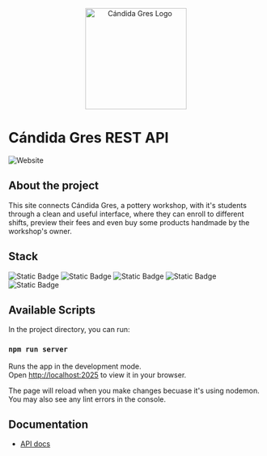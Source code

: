 <p align="center"><a href="https://candidagres.com" target="_blank"><img src="https://res.cloudinary.com/du6q3fppu/image/upload/v1732242557/jyyj80spczglaugxmyj5.svg" width="200" alt="Cándida Gres Logo"></a></p>


# Cándida Gres REST API
![Website][api-url]

## About the project

This site connects Cándida Gres, a pottery workshop, with it's students through a clean and useful interface, where they can enroll to different shifts, preview their fees and even buy some products handmade by the workshop's owner.

## Stack
![Static Badge][license-image]
![Static Badge][express-image]
![Static Badge][cloudinary-image]
![Static Badge][mercadopago-image]
![Static Badge][mongodb-image]


## Available Scripts

In the project directory, you can run:

### `npm run server`

Runs the app in the development mode.\
Open [http://localhost:2025](http://localhost:2025) to view it in your browser.

The page will reload when you make changes becuase it's using nodemon.\
You may also see any lint errors in the console.

## Documentation

- [API docs][api-docs-url]



[api-url]: https://img.shields.io/website?url=https%3A%2F%2Fapi.candidagres.com&style=for-the-badge&label=API%20STATUS

[license-image]: https://img.shields.io/badge/unlicensed-blue.svg?style=for-the-badge&label=license

[express-image]: https://img.shields.io/badge/v4.18-000?style=for-the-badge&logo=express&label=express

[cloudinary-image]: https://img.shields.io/badge/v2.5-3448c5?style=for-the-badge&logo=cloudinary&label=cloudinary

[mercadopago-image]: https://img.shields.io/badge/v2.0-009ee3?style=for-the-badge&logo=mercadopago&label=mercadopago

[mongodb-image]: https://img.shields.io/badge/v4.6-00ed64?style=for-the-badge&logo=mongodb&label=mongodb

[api-docs-url]: https://docs.candidagres.com/